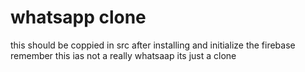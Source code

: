 # whatsapp clone 
this should be coppied in src after installing and initialize the firebase remember this ias not a really whatsaap its just a clone 
